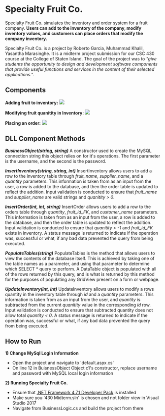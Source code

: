 # Specialty Fruit Co. 
Specialty Fruit Co. simulates the inventory and order system for a fruit company. **Users can add to the inventory of the company, modify inventory values, and customers can place orders that modify the company inventory.** 

Specialty Fruit Co. is a project by Roberto Garcia, Muhammad Khalil, Yasantha Marasinghe. It is a midterm project submission for our CSC 430 course at the College of Staten Island. The goal of the project was to _"give students the opportunity to design and development software components that provide useful functions and services in the content of their selected applications."_.  

## Components
**Adding fruit to inventory:**
![](https://khalil.cx/SpecialtyFruit/AddingInventory.gif)

**Modifying fruit quanitity in Inventory:**
![](https://khalil.cx/SpecialtyFruit/ModifyingInventory.gif)

**Placing an order:**
![](https://khalil.cx/SpecialtyFruit/AddingOrder.gif)

## DLL Component Methods
**_BusinessObject(string, string)_**
A constructor used to create the MySQL connection string this object relies on for it's operations. The first parameter is the username, and the second is the password.

**_InsertInventory(string, string, int)_**
InsertInventory allows users to add a row to the inventory table through _fruit_name_, _supplier_name_, and a _quantity_ parameters. This information is taken from as an input from the user, a row is added to the database, and then the order table is updated to reflect the addition. Input validation is conducted to ensure that _fruit_name_ and _supplier_name_ are valid strings and _quanitity > 0_.

**_InsertOrder(int, int, string)_**
InsertOrder allows users to add a row to the orders table through _quantity_, _fruit_id_FK_, and _customer_name_ parameters. This information is taken from as an input from the user, a row is added to the database, and then the order table is updated to reflect the addition. Input validation is conducted to ensure that _quanitity > -1_ and _fruit_id_FK_ exists in inventory. A status message is returned to indicate if the operation was, successful or what, if any bad data prevented the query from being executed.

**_PopulateTables(string)_**
PopulateTables is the method that allows users to view the contents of the database itself. This is achieved by taking one of the table names as a parameter, and using that parameter to determine which SELECT * query to perform. A DataTable object is populated with all of the rows returned by this query, and is what is returned by this method for the purposes of populating any GridView present on a form or webpage.

**_UpdateInventory(int, int)_**
UpdateInventory allows users to modify a rows quantity in the inventory table through _id_ and a _quantity_ parameters. This information is taken from as an input from the user, and _quantity_ is subtracted from the current _quanitity_ value in the corresponding _id_ row. Input validation is conducted to ensure that subtracted quantity does not allow total _quantity < 0_. A status message is returned to indicate if the operation was, successful or what, if any bad data prevented the query from being executed.

## How to Run 
__1) Change MySql Login Information__
- Open the project and navigate to 'default.aspx.cs'
- On line 12 in BuisnessObject Object c1's constructor, replace username and password with MySQL local login information

**2) Running Specialty Fruit Co.**
- Ensure that [.NET Framework 4.7.1 Developer Pack](https://go.microsoft.com/fwlink/?linkid=2099382) is installed
- Make sure you '430 Midterm.sln' is chosen and not folder view in Visual Studio 2017
- Navigate from BusinessLogic.cs and build the project from there

